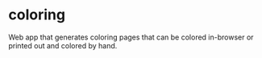 # coloring
Web app that generates coloring pages that can be colored in-browser or printed out and colored by hand.